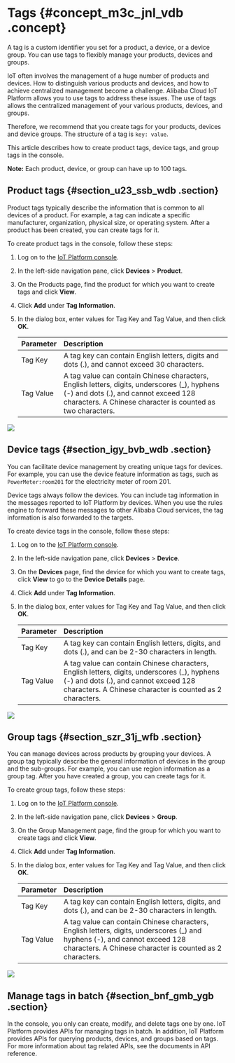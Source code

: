 # Tags {#concept_m3c_jnl_vdb .concept}

A tag is a custom identifier you set for a product, a device, or a device group. You can use tags to flexibly manage your products, devices and groups.

IoT often involves the management of a huge number of products and devices. How to distinguish various products and devices, and how to achieve centralized management become a challenge. Alibaba Cloud IoT Platform allows you to use tags to address these issues. The use of tags allows the centralized management of your various products, devices, and groups.

Therefore, we recommend that you create tags for your products, devices and device groups. The structure of a tag is `key: value`.

This article describes how to create product tags, device tags, and group tags in the console.

**Note:** Each product, device, or group can have up to 100 tags.

## Product tags {#section_u23_ssb_wdb .section}

Product tags typically describe the information that is common to all devices of a product. For example, a tag can indicate a specific manufacturer, organization, physical size, or operating system. After a product has been created, you can create tags for it.

To create product tags in the console, follow these steps:

1.  Log on to the [IoT Platform console](https://partners-intl.console.aliyun.com/#/iot).
2.  In the left-side navigation pane, click **Devices** \> **Product**.
3.  On the Products page, find the product for which you want to create tags and click **View**.
4.  Click **Add** under **Tag Information**.
5.  In the dialog box, enter values for Tag Key and Tag Value, and then click **OK**.

    |Parameter|Description|
    |:--------|:----------|
    |Tag Key|A tag key can contain English letters, digits and dots \(.\), and cannot exceed 30 characters.|
    |Tag Value|A tag value can contain Chinese characters, English letters, digits, underscores \(\_\), hyphens \(-\) and dots \(.\), and cannot exceed 128 characters. A Chinese character is counted as two characters.|


![](http://static-aliyun-doc.oss-cn-hangzhou.aliyuncs.com/assets/img/12823/15520394722847_en-US.png)

## Device tags {#section_igy_bvb_wdb .section}

You can facilitate device management by creating unique tags for devices. For example, you can use the device feature information as tags, such as `PowerMeter:room201` for the electricity meter of room 201.

Device tags always follow the devices. You can include tag information in the messages reported to IoT Platform by devices. When you use the rules engine to forward these messages to other Alibaba Cloud services, the tag information is also forwarded to the targets.

To create device tags in the console, follow these steps:

1.  Log on to the [IoT Platform console](https://partners-intl.console.aliyun.com/#/iot).
2.  In the left-side navigation pane, click **Devices** \> **Device**.
3.  On the **Devices** page, find the device for which you want to create tags, click **View** to go to the **Device Details** page.
4.  Click **Add** under **Tag Information**.
5.  In the dialog box, enter values for Tag Key and Tag Value, and then click **OK**.

    |Parameter|Description|
    |:--------|:----------|
    |Tag Key|A tag key can contain English letters, digits, and dots \(.\), and can be 2-30 characters in length.|
    |Tag Value|A tag value can contain Chinese characters, English letters, digits, underscores \(\_\), hyphens \(-\) and dots \(.\), and cannot exceed 128 characters. A Chinese character is counted as 2 characters.|


![](http://static-aliyun-doc.oss-cn-hangzhou.aliyuncs.com/assets/img/12823/15520394722849_en-US.png)

## Group tags {#section_szr_31j_wfb .section}

You can manage devices across products by grouping your devices. A group tag typically describe the general information of devices in the group and the sub-groups. For example, you can use region information as a group tag. After you have created a group, you can create tags for it.

To create group tags, follow these steps:

1.  Log on to the [IoT Platform console](https://partners-intl.console.aliyun.com/#/iot).
2.  In the left-side navigation pane, click **Devices** \> **Group**.
3.  On the Group Management page, find the group for which you want to create tags and click **View**.
4.  Click **Add** under **Tag Information**.
5.  In the dialog box, enter values for Tag Key and Tag Value, and then click **OK**.

    |Parameter|Description|
    |:--------|:----------|
    |Tag Key|A tag key can contain English letters, digits, and dots \(.\), and can be 2-30 characters in length.|
    |Tag Value|A tag value can contain Chinese characters, English letters, digits, underscores \(\_\) and hyphens \(-\), and cannot exceed 128 characters. A Chinese character is counted as 2 characters.|


![](http://static-aliyun-doc.oss-cn-hangzhou.aliyuncs.com/assets/img/12823/155203947232634_en-US.png)

## Manage tags in batch {#section_bnf_gmb_ygb .section}

In the console, you only can create, modify, and delete tags one by one. IoT Platform provides APIs for managing tags in batch. In addition, IoT Platform provides APIs for querying products, devices, and groups based on tags. For more information about tag related APIs, see the documents in API reference.

